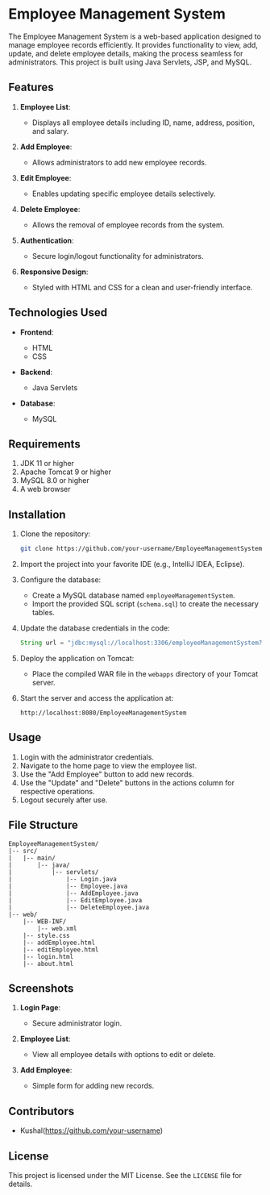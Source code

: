 # Employee Management System

The Employee Management System is a web-based application designed to manage employee records efficiently. It provides functionality to view, add, update, and delete employee details, making the process seamless for administrators. This project is built using Java Servlets, JSP, and MySQL.

## Features

1. **Employee List**:
   - Displays all employee details including ID, name, address, position, and salary.

2. **Add Employee**:
   - Allows administrators to add new employee records.

3. **Edit Employee**:
   - Enables updating specific employee details selectively.

4. **Delete Employee**:
   - Allows the removal of employee records from the system.

5. **Authentication**:
   - Secure login/logout functionality for administrators.

6. **Responsive Design**:
   - Styled with HTML and CSS for a clean and user-friendly interface.

## Technologies Used

- **Frontend**:
  - HTML
  - CSS

- **Backend**:
  - Java Servlets

- **Database**:
  - MySQL

## Requirements

1. JDK 11 or higher
2. Apache Tomcat 9 or higher
3. MySQL 8.0 or higher
4. A web browser

## Installation

1. Clone the repository:
   ```bash
   git clone https://github.com/your-username/EmployeeManagementSystem.git
   ```

2. Import the project into your favorite IDE (e.g., IntelliJ IDEA, Eclipse).

3. Configure the database:
   - Create a MySQL database named `employeeManagementSystem`.
   - Import the provided SQL script (`schema.sql`) to create the necessary tables.

4. Update the database credentials in the code:
   ```java
   String url = "jdbc:mysql://localhost:3306/employeeManagementSystem?user=root&password=your-password";
   ```

5. Deploy the application on Tomcat:
   - Place the compiled WAR file in the `webapps` directory of your Tomcat server.

6. Start the server and access the application at:
   ```
   http://localhost:8080/EmployeeManagementSystem
   ```

## Usage

1. Login with the administrator credentials.
2. Navigate to the home page to view the employee list.
3. Use the "Add Employee" button to add new records.
4. Use the "Update" and "Delete" buttons in the actions column for respective operations.
5. Logout securely after use.

## File Structure

```
EmployeeManagementSystem/
|-- src/
|   |-- main/
|       |-- java/
|           |-- servlets/
|               |-- Login.java
|               |-- Employee.java
|               |-- AddEmployee.java
|               |-- EditEmployee.java
|               |-- DeleteEmployee.java
|-- web/
    |-- WEB-INF/
        |-- web.xml
    |-- style.css
    |-- addEmployee.html
    |-- editEmployee.html
    |-- login.html
    |-- about.html
```

## Screenshots

1. **Login Page**:
   - Secure administrator login.

2. **Employee List**:
   - View all employee details with options to edit or delete.

3. **Add Employee**:
   - Simple form for adding new records.

## Contributors
- Kushal(https://github.com/your-username)

## License

This project is licensed under the MIT License. See the `LICENSE` file for details.

